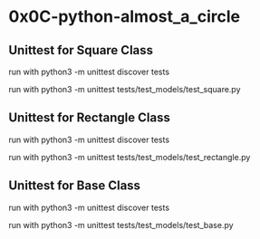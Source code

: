 # 0x0C-python-almost_a_circle

## Unittest for Square Class
run with python3 -m unittest discover tests

run with python3 -m unittest tests/test_models/test_square.py


## Unittest for Rectangle Class
run with python3 -m unittest discover tests

run with python3 -m unittest tests/test_models/test_rectangle.py

## Unittest for Base Class
run with python3 -m unittest discover tests

run with python3 -m unittest tests/test_models/test_base.py

